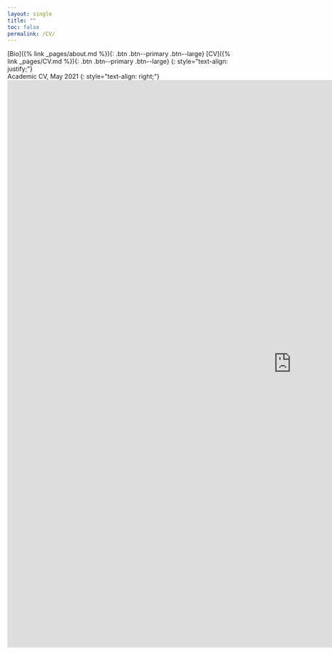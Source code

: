 ```yaml
---
layout: single
title: ""
toc: false
permalink: /CV/
---
```

[Bio]({% link _pages/about.md %}){: .btn .btn--primary .btn--large}               [CV]({% link _pages/CV.md %}){: .btn .btn--primary .btn--large}
{: style="text-align: justify;"}
<br>
Academic CV, May 2021 
{: style="text-align: right;"}
<embed src="https://regionary.github.io/assets/Curriculum Vitae.pdf" width="1280" height="1280" type="application/pdf" />
